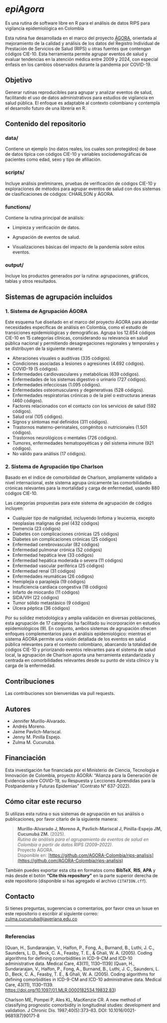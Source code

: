 # _epiAgora_
Es una rutina de software libre en R para el análisis de datos RIPS para vigilancia epidemiológica en Colombia

Esta rutina fue desarrollada en el marco del proyecto [ÁGORA](https://agora-colombia.com/), orientada al mejoramiento de la calidad y análisis de los datos del Registro Individual de Prestación de Servicios de Salud (RIPS) u otras fuentes que contengan códigos CIE-10. Esta herramienta permite agrupar eventos de salud y evaluar tendencias en la atención médica entre 2009 y 2024, con especial énfasis en los cambios observados durante la pandemia por COVID-19.

## Objetivo
Generar rutinas reproducibles para agrupar y analizar eventos de salud, facilitando el uso de datos administrativos para estudios de vigilancia en salud pública. El enfoque es adaptable al contexto colombiano y contempla el desarrollo futuro de una librería en R.

## Contenido del repositorio
### data/
Contiene un ejemplo (no datos reales, los cuales son protegidos) de base de datos típica con códigos CIE-10 y variables sociodemográficas de pacientes como edad, sexo y tipo de afiliación.

### scripts/
Incluye análisis preliminares, pruebas de verificación de códigos CIE-10 y exploraciones de métodos para agrupar eventos de salud con dos sistemas de clasificaciones de códigos: CHARLSON y ÁGORA.

### functions/
Contiene la rutina principal de análisis:

- Limpieza y verificación de datos.

- Agrupación de eventos de salud.

- Visualizaciones básicas del impacto de la pandemia sobre estos eventos.

### output/
Incluye los productos generados por la rutina: agrupaciones, gráficos, tablas y otros resultados.

## Sistemas de agrupación incluidos
### 1. Sistema de Agrupación ÁGORA
Este esquema fue diseñado en el marco del proyecto ÁGORA para abordar necesidades específicas de análisis en Colombia, como el estudio de transiciones epidemiológicas y demográficas.
Agrupa los 12.654 códigos CIE-10 en 15 categorías clínicas, considerando su relevancia en salud pública nacional y permitiendo desagregaciones regionales y temporales y se distribuyen de la siguiente manera:

- Alteraciones visuales o auditivas (335 códigos).
- Condiciones asociadas a lesiones o agresiones (4.692 códigos).
- COVID-19 (5 códigos).
- Enfermedades cardiovasculares y metabólicas (639 códigos).
- Enfermedades de los sistemas digestivo o urinario (727 códigos).
- Enfermedades infecciosas (1.095 códigos).
- Enfermedades osteomusculares y degenerativas (528 códigos).
- Enfermedades respiratorias crónicas o de la piel o estructuras anexas (460 códigos).
- Factores relacionados con el contacto con los servicios de salud (592 códigos).
- Salud oral (105 códigos).
- Signos y síntomas mal definidos (311 códigos).
- Trastornos materno-perinatales, congénitos o nutricionales (1.501 códigos).
- Trastornos neurológicos o mentales (726 códigos).
- Tumores, enfermedades hematopoyéticas y del sistema inmune (921 códigos).
- No válido para análisis (17 códigos).


### 2. Sistema de Agrupación tipo Charlson
Basado en el índice de comorbilidad de Charlson, ampliamente validado a nivel internacional, este sistema agrupa únicamente las comorbilidades crónicas relevantes para la mortalidad y carga de enfermedad, usando 880 códigos CIE-10.

Las categorías propuestas para este sistema de agrupación de códigos incluyen:
- Cualquier tipo de malignidad, incluyendo linfoma y leucemia, excepto neoplasias malignas de piel (432 códigos)
- Demencia (23 códigos)
- Diabetes con complicaciones crónicas (25 códigos)
- Diabetes sin complicaciones crónicas (25 códigos)
- Enfermedad cerebrovascular (82 códigos)
- Enfermedad pulmonar crónica (52 códigos)
- Enfermedad hepática leve (33 códigos)
- Enfermedad hepática moderada o severa (11 códigos)
- Enfermedad vascular periférica (25 códigos)
- Enfermedad renal (31 códigos)
- Enfermedades reumáticas (26 códigos) 
- Hemiplejía o paraplejía (19 códigos)
- Insuficiencia cardíaca congestiva (18 códigos)
- Infarto de miocardio (11 códigos)
- SIDA/VIH (22 códigos)
- Tumor sólido metastásico (9 códigos)
- Úlcera péptica (36 códigos)

Por su solidez metodológica y amplia validación en diversas poblaciones, esta agrupación de 17 categorías ha facilitado su incorporación en estudios epidemiológicos (9). En conjunto, ambos sistemas de agrupación ofrecen enfoques complementarios para el análisis epidemiológico: mientras el sistema ÁGORA permite una visión detallada de los eventos en salud pública relevantes para el contexto colombiano, abarcando la totalidad de códigos CIE-10 y priorizando eventos relevantes para el sistema de salud local, la agrupación de Charlson aporta una herramienta estandarizada y centrada en comorbilidades relevantes desde su punto de vista clínico y la carga de la enfermedad. 

## Contribuciones
Las contribuciones son bienvenidas via pull requests.

## Autores 
- Jennifer Murillo-Alvarado.
- Andrés Moreno.
- Jaime Pavlich-Mariscal.
- Jenny M. Pinilla Espejo.
- Zulma M. Cucunubá.

## Financiación
Esta investigación fue financiada por el Ministerio de Ciencia, Tecnología e Innovación de Colombia, proyecto ÁGORA: “Alianza para la Generación de Evidencia sobre COVID-19, su Respuesta y Lecciones Aprendidas para la Postpandemia y Futuras Epidemias” (Contrato N° 637-2022).

##  Cómo citar este recurso
Si utilizas esta rutina o sus sistemas de agrupación en tus análisis o publicaciones, por favor citarlo de la siguiente manera:

> **Murillo-Alvarado J, Moreno A, Pavlich-Mariscal J, Pinilla-Espejo JM, Cucunubá ZM.** (2025).  
> *Rutina de análisis para el agrupamiento de eventos de salud en Colombia a partir de datos RIPS (2009–2022)*.  
> Proyecto ÁGORA.  
> Disponible en: [https://github.com/AGORA-Colombia/rips-analisis](https://github.com/AGORA-Colombia/rips-analisis)

También puedes exportar esta cita en formatos como **BibTeX**, **RIS**, **APA** y más desde el botón **“Cite this repository”** en la parte superior derecha de este repositorio (disponible si has agregado el archivo `CITATION.cff`).


## Contacto
Si tienes preguntas, sugerencias o comentarios, por favor crea un Issue en este repositorio o escribir al siguiente correo: zulma.cucunuba@javeriana.edu.co

---

### Referencias
[Quan, H., Sundararajan, V., Halfon, P., Fong, A., Burnand, B., Luthi, J. C., Saunders, L. D., Beck, C. A., Feasby, T. E., & Ghali, W. A. (2005). Coding algorithms for defining comorbidities in ICD-9-CM and ICD-10 administrative data. Medical Care, 43(11), 1130–1139] (Quan, H., Sundararajan, V., Halfon, P., Fong, A., Burnand, B., Luthi, J. C., Saunders, L. D., Beck, C. A., Feasby, T. E., & Ghali, W. A. ​​(2005). Coding algorithms for defining comorbidities in ICD-9-CM and ICD-10 administrative data. Medical Care, 43(11), 1130–1139. https://doi.org/10.1097/01.MLR.0000182534.19832.83)

Charlson ME, Pompei P, Ales KL, MacKenzie CR. A new method of classifying prognostic comorbidity in longitudinal studies: development and validation. J Chronic Dis. 1987;40(5):373–83. DOI: 10.1016/0021-9681(87)90171-8

